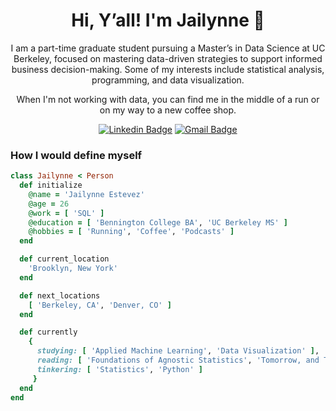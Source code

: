 <h1 align="center"> Hi, Y’all! I'm Jailynne 🤠 </h1>

<p align="center">
I am a part-time graduate student pursuing a Master’s in Data Science at UC Berkeley, focused on mastering data-driven strategies to support informed business decision-making. Some of my interests include statistical analysis, programming, and data visualization.
</p>
<p align="center"> 
When I'm not working with data, you can find me in the middle of a run or on my way to a new coffee shop.
</p>



<div align="center">

  [![Linkedin Badge](https://img.shields.io/badge/-JailynneEstevez-blue?style=flat-square&logo=Linkedin&logoColor=white&link=https://www.linkedin.com/in/JailynneEstevez/)](https://www.linkedin.com/in/jailynne-estevez/)
  [![Gmail Badge](https://img.shields.io/badge/-jailynneestevez@ischool.berkeley.edu-c14438?style=flat-square&logo=Gmail&logoColor=white&link=mailto:jailynneestevez@ischool.berkeley.edu)](mailto:jailynneestevez@ischool.berkeley.edu)

</div>

### How I would define myself
```ruby
class Jailynne < Person
  def initialize
    @name = 'Jailynne Estevez'
    @age = 26
    @work = [ 'SQL' ]
    @education = [ 'Bennington College BA', 'UC Berkeley MS' ]
    @hobbies = [ 'Running', 'Coffee', 'Podcasts' ]
  end

  def current_location
    'Brooklyn, New York'
  end

  def next_locations
    [ 'Berkeley, CA', 'Denver, CO' ]
  end

  def currently
    {
      studying: [ 'Applied Machine Learning', 'Data Visualization' ],
      reading: [ 'Foundations of Agnostic Statistics', 'Tomorrow, and Tomorrow, and Tomorrow' ],
      tinkering: [ 'Statistics', 'Python' ]
     }
  end
end
```
